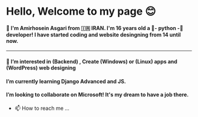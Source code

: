 <head>
  <link href="style.css" rel="stylesheet">
</head>

<h1>Hello, Welcome to my page 😊</h1>
<h4>👋 I'm Amirhosein Asgari from 🇮🇷 IRAN. I'm 16 years old a 🐍- python -🐍 developer! I have started coding and website desingning from 14 until now.</h4>
<hr>
<h4>👀 I’m interested in (Backend)	, Create (Windows) or (Linux) apps and (WordPress) web designing</h4>
<h4>I’m currently learning Django Advanced and JS.</h4>
<h4>I’m looking to collaborate on Microsoft! It's my dream to have a job there. </h4> 

- 📫 How to reach me ...

<!---
AmirAs-2008/AmirAs-2008 is a ✨ special ✨ repository because its `README.md` (this file) appears on your GitHub profile.
You can click the Preview link to take a look at your changes.
--->
